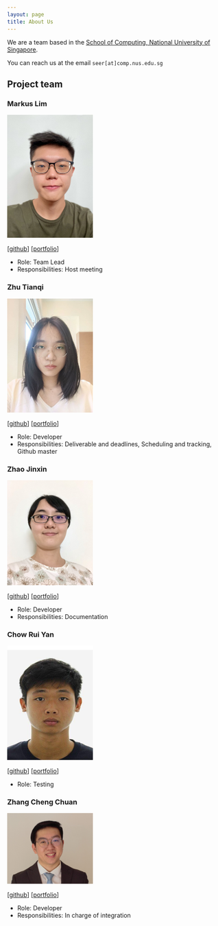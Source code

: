 ```yaml
---
layout: page
title: About Us
---
```


We are a team based in the [School of Computing, National University of Singapore](http://www.comp.nus.edu.sg).

You can reach us at the email `seer[at]comp.nus.edu.sg`

## Project team

### Markus Lim

<img src="images/markuslim24.png" width="200px">

[[github](https://github.com/markuslim24)]
[[portfolio](team/markus.md)]

* Role: Team Lead
* Responsibilities: Host meeting

### Zhu Tianqi

<img src="images/Tianqi-Zhu.jpg" width="200px">

[[github](http://github.com/Tianqi-Zhu)]
[[portfolio](team/Tianqi-Zhu.md)]

* Role: Developer
* Responsibilities: Deliverable and deadlines, Scheduling and tracking, Github master

### Zhao Jinxin

<img src="images/jinxinzhao315.png" width="200px">

[[github](http://github.com/JinxinZhao315)]
[[portfolio](team/jinxinzhao.md)]

* Role: Developer
* Responsibilities: Documentation

### Chow Rui Yan

<img src="images/chowruiyan.png" width="200px">

[[github](https://github.com/chowRuiYan)]
[[portfolio](team/chowruiyan.md)]

* Role: Testing

### Zhang Cheng Chuan

<img src="images/chengchuan.png" width="200px">

[[github](http://github.com/zhangchengchuan)]
[[portfolio](team/chengchuan.md)]

* Role: Developer
* Responsibilities: In charge of integration
